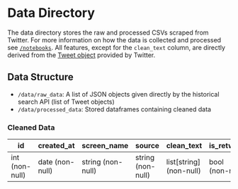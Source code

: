 # Data Directory

The data directory stores the raw and processed CSVs scraped from Twitter. For more information on how the data is collected and processed see [`/notebooks`](../notebooks/README.md). All features, except for the `clean_text` column, are directly derived from the [Tweet object](https://developer.twitter.com/en/docs/tweets/data-dictionary/overview/tweet-object#tweet-dictionary) provided by Twitter.

## Data Structure

* `/data/raw_data`: A list of JSON objects given directly by the historical search API (list of Tweet objects)
* `/data/processed_data`: Stored dataframes containing cleaned data

### Cleaned Data

| id             | created_at      | screen_name       | source            | clean_text              | is_retweet      | favorite_count | retweet_count  | hashtags     | urls         | mentions     | city         | province     | longitude        | latitude         |
|----------------|-----------------|-------------------|-------------------|-------------------------|-----------------|----------------|----------------|--------------|--------------|--------------|--------------|--------------|------------------|------------------|
| int (non-null) | date (non-null) | string (non-null) | string (non-null) | list[string] (non-null) | bool (non-null) | int (non-null) | int (non-null) | list[string] | list[string] | list[string] | list[string] | list[string] | float (non-null) | float (non-null) |
